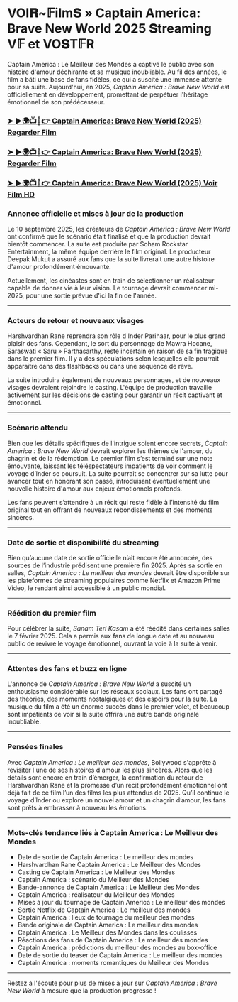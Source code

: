 # VOI𝐑~𝔽ilm𝐒 » Captain America: Brave New World 2025 𝐒treaming V𝔽 et VO𝐒T𝔽R

Captain America : Le Meilleur des Mondes a captivé le public avec son histoire d'amour déchirante et sa musique inoubliable. Au fil des années, le film a bâti une base de fans fidèles, ce qui a suscité une immense attente pour sa suite. Aujourd'hui, en 2025, *Captain America : Brave New World* est officiellement en développement, promettant de perpétuer l'héritage émotionnel de son prédécesseur.

### [➤ ►🌍📺📱👉   Captain America: Brave New World (2025) Regarder Film](https://movie-247.com/fr/movie/822119/captain-america-GOV)

### [➤ ►🌍📺📱👉   Captain America: Brave New World (2025) Regarder Film](https://movie-247.com/fr/movie/822119/captain-america-GOV)

### [➤ ►🌍📺📱👉   Captain America: Brave New World (2025) Voir Film HD](https://movie-247.com/fr/movie/822119/captain-america-GOV)

### **Annonce officielle et mises à jour de la production**

Le 10 septembre 2025, les créateurs de *Captain America : Brave New World* ont confirmé que le scénario était finalisé et que la production devrait bientôt commencer. La suite est produite par Soham Rockstar Entertainment, la même équipe derrière le film original. Le producteur Deepak Mukut a assuré aux fans que la suite livrerait une autre histoire d'amour profondément émouvante.

Actuellement, les cinéastes sont en train de sélectionner un réalisateur capable de donner vie à leur vision. Le tournage devrait commencer mi-2025, pour une sortie prévue d'ici la fin de l'année.

---

### **Acteurs de retour et nouveaux visages**

Harshvardhan Rane reprendra son rôle d'Inder Parihaar, pour le plus grand plaisir des fans. Cependant, le sort du personnage de Mawra Hocane, Saraswati « Saru » Parthasarthy, reste incertain en raison de sa fin tragique dans le premier film. Il y a des spéculations selon lesquelles elle pourrait apparaître dans des flashbacks ou dans une séquence de rêve.

La suite introduira également de nouveaux personnages, et de nouveaux visages devraient rejoindre le casting. L'équipe de production travaille activement sur les décisions de casting pour garantir un récit captivant et émotionnel.

---

### **Scénario attendu**

Bien que les détails spécifiques de l'intrigue soient encore secrets, *Captain America : Brave New World* devrait explorer les thèmes de l'amour, du chagrin et de la rédemption. Le premier film s’est terminé sur une note émouvante, laissant les téléspectateurs impatients de voir comment le voyage d’Inder se poursuit. La suite pourrait se concentrer sur sa lutte pour avancer tout en honorant son passé, introduisant éventuellement une nouvelle histoire d'amour aux enjeux émotionnels profonds.

Les fans peuvent s’attendre à un récit qui reste fidèle à l’intensité du film original tout en offrant de nouveaux rebondissements et des moments sincères.

---

### **Date de sortie et disponibilité du streaming**

Bien qu’aucune date de sortie officielle n’ait encore été annoncée, des sources de l’industrie prédisent une première fin 2025. Après sa sortie en salles, *Captain America : Le meilleur des mondes* devrait être disponible sur les plateformes de streaming populaires comme Netflix et Amazon Prime Video, le rendant ainsi accessible à un public mondial.

---

### **Réédition du premier film**

Pour célébrer la suite, *Sanam Teri Kasam* a été réédité dans certaines salles le 7 février 2025. Cela a permis aux fans de longue date et au nouveau public de revivre le voyage émotionnel, ouvrant la voie à la suite à venir.

---

### **Attentes des fans et buzz en ligne**

L'annonce de *Captain America : Brave New World* a suscité un enthousiasme considérable sur les réseaux sociaux. Les fans ont partagé des théories, des moments nostalgiques et des espoirs pour la suite. La musique du film a été un énorme succès dans le premier volet, et beaucoup sont impatients de voir si la suite offrira une autre bande originale inoubliable.

---

### **Pensées finales**

Avec *Captain America : Le meilleur des mondes*, Bollywood s'apprête à revisiter l'une de ses histoires d'amour les plus sincères. Alors que les détails sont encore en train d’émerger, la confirmation du retour de Harshvardhan Rane et la promesse d’un récit profondément émotionnel ont déjà fait de ce film l’un des films les plus attendus de 2025. Qu’il continue le voyage d’Inder ou explore un nouvel amour et un chagrin d’amour, les fans sont prêts à embrasser à nouveau les émotions.

---

### **Mots-clés tendance liés à Captain America : Le Meilleur des Mondes**

- Date de sortie de Captain America : Le meilleur des mondes  
- Harshvardhan Rane Captain America : Le Meilleur des Mondes  
- Casting de Captain America : Le Meilleur des Mondes  
- Captain America : scénario du Meilleur des Mondes  
- Bande-annonce de Captain America : Le Meilleur des Mondes  
- Captain America : réalisateur du Meilleur des Mondes  
- Mises à jour du tournage de Captain America : Le meilleur des mondes  
- Sortie Netflix de Captain America : Le meilleur des mondes  
- Captain America : lieux de tournage du meilleur des mondes  
- Bande originale de Captain America : Le meilleur des mondes  
- Captain America : Le Meilleur des Mondes dans les coulisses  
- Réactions des fans de Captain America : Le meilleur des mondes  
- Captain America : prédictions du meilleur des mondes au box-office  
- Date de sortie du teaser de Captain America : Le meilleur des mondes  
- Captain America : moments romantiques du Meilleur des Mondes  

---

Restez à l'écoute pour plus de mises à jour sur *Captain America : Brave New World* à mesure que la production progresse !
